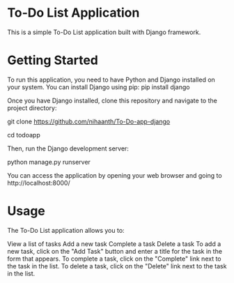 # To-Do List Application

This is a simple To-Do List application built with Django framework.

# Getting Started

To run this application, you need to have Python and Django installed on your system. You can install Django using pip:
pip install django

Once you have Django installed, clone this repository and navigate to the project directory:


git clone https://github.com/nihaanth/To-Do-app-django

cd todoapp

Then, run the Django development server:


python manage.py runserver

You can access the application by opening your web browser and going to http://localhost:8000/

# Usage

The To-Do List application allows you to:

View a list of tasks
Add a new task
Complete a task
Delete a task
To add a new task, click on the "Add Task" button and enter a title for the task in the form that appears. To complete a task, click on the "Complete" link next to the task in the list. To delete a task, click on the "Delete" link next to the task in the list.
